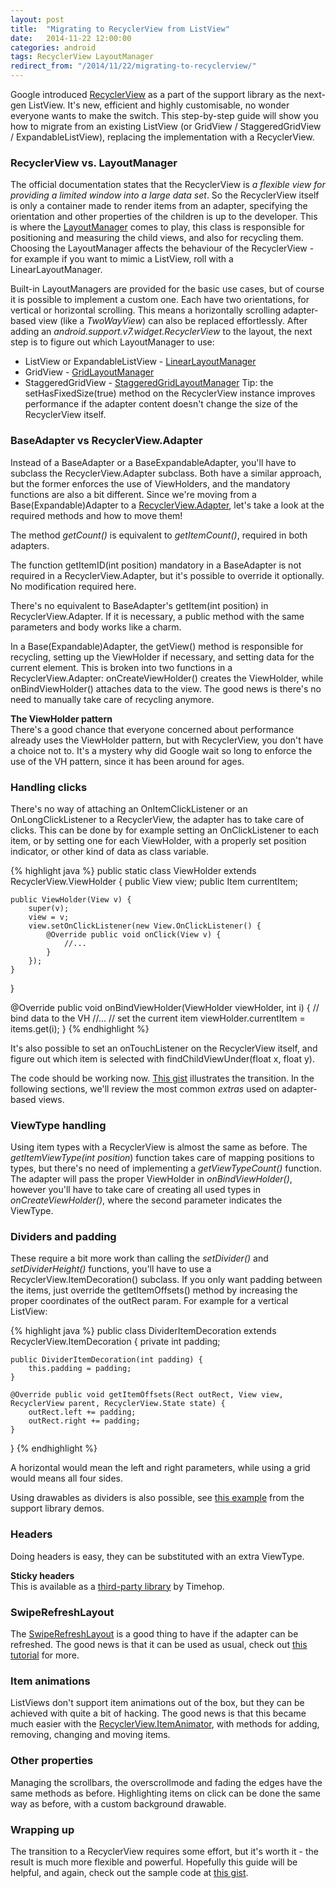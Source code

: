 ```yaml
---
layout: post
title:  "Migrating to RecyclerView from ListView"
date:   2014-11-22 12:00:00
categories: android
tags: RecyclerView LayoutManager
redirect_from: "/2014/11/22/migrating-to-recyclerview/"
---
```

Google introduced [RecyclerView](https://developer.android.com/reference/android/support/v7/widget/RecyclerView.html) as a part of the support library as the next-gen ListView. It's new, efficient and highly customisable, no wonder everyone wants to make the switch. This step-by-step guide will show you how to migrate from an existing ListView (or GridView / StaggeredGridView / ExpandableListView), replacing the implementation with a RecyclerView.
<!-- more -->

### RecyclerView vs. LayoutManager

The official documentation states that the RecyclerView is _a flexible view for providing a limited window into a large data set_. So the RecyclerView itself is only a container made to render items from an adapter, specifying the orientation and other properties of the children is up to the developer. This is where the [LayoutManager](https://developer.android.com/reference/android/support/v7/widget/RecyclerView.LayoutManager.html) comes to play, this class is responsible for positioning and measuring the child views, and also for recycling them. Choosing the LayoutManager affects the behaviour of the RecyclerView - for example if you want to mimic a ListView, roll with a LinearLayoutManager.

Built-in LayoutManagers are provided for the basic use cases, but of course it is possible to implement a custom one. Each have two orientations, for vertical or horizontal scrolling. This means a horizontally scrolling adapter-based view (like a _TwoWayView_) can also be replaced effortlessly. After adding an _android.support.v7.widget.RecyclerView_ to the layout, the next step is to figure out which LayoutManager to use:

*   ListView or ExpandableListView - [LinearLayoutManager](https://developer.android.com/reference/android/support/v7/widget/LinearLayoutManager.html)
*   GridView - [GridLayoutManager](https://developer.android.com/reference/android/support/v7/widget/GridLayoutManager.html)
*   StaggeredGridView - [StaggeredGridLayoutManager](https://developer.android.com/reference/android/support/v7/widget/StaggeredGridLayoutManager.html)
Tip: the setHasFixedSize(true) method on the RecyclerView instance improves performance if the adapter content doesn't change the size of the RecyclerView itself.

### BaseAdapter vs RecyclerView.Adapter

Instead of a BaseAdapter or a BaseExpandableAdapter, you'll have to subclass the RecyclerView.Adapter subclass. Both have a similar approach, but the former enforces the use of ViewHolders, and the mandatory functions are also a bit different. Since we're moving from a Base(Expandable)Adapter to a [RecyclerView.Adapter](https://developer.android.com/reference/android/support/v7/widget/RecyclerView.Adapter.html), let's take a look at the required methods and how to move them!

The method _getCount()_ is equivalent to _getItemCount()_, required in both adapters.

The function getItemID(int position) mandatory in a BaseAdapter is not required in a RecyclerView.Adapter, but it's possible to override it optionally. No modification required here.

There's no equivalent to BaseAdapter's getItem(int position) in RecyclerView.Adapter. If it is necessary, a public method with the same parameters and body works like a charm.

In a Base(Expandable)Adapter, the getView() method is responsible for recycling, setting up the ViewHolder if necessary, and setting data for the current element. This is broken into two functions in a RecyclerView.Adapter: onCreateViewHolder() creates the ViewHolder, while onBindViewHolder() attaches data to the view. The good news is there's no need to manually take care of recycling anymore.

**The ViewHolder pattern**  
There's a good chance that everyone concerned about performance already uses the ViewHolder pattern, but with RecyclerView, you don't have a choice not to. It's a mystery why did Google wait so long to enforce the use of the VH pattern, since it has been around for ages.

### Handling clicks

There's no way of attaching an OnItemClickListener or an OnLongClickListener to a RecyclerView, the adapter has to take care of clicks. This can be done by for example setting an OnClickListener to each item, or by setting one for each ViewHolder, with a properly set position indicator, or other kind of data as class variable.

{% highlight java %}
public static class ViewHolder extends RecyclerView.ViewHolder {
    public View view;
    public Item currentItem;

    public ViewHolder(View v) {
        super(v);
        view = v;
        view.setOnClickListener(new View.OnClickListener() {
            @Override public void onClick(View v) {
                //...
            }
        });
    }
}

@Override public void onBindViewHolder(ViewHolder viewHolder, int i) {
    // bind data to the VH
    //...
    // set the current item
    viewHolder.currentItem = items.get(i);
}
{% endhighlight %}

It's also possible to set an onTouchListener on the RecyclerView itself, and figure out which item is selected with findChildViewUnder(float x, float y).

The code should be working now. [This gist](https://gist.github.com/andraskindler/1a57074c1d41908d5261) illustrates the transition. In the following sections, we'll review the most common _extras_ used on adapter-based views.

### ViewType handling

Using item types with a RecyclerView is almost the same as before. The _getItemViewType(int position_) function takes care of mapping positions to types, but there's no need of implementing a _getViewTypeCount()_ function. The adapter will pass the proper ViewHolder in _onBindViewHolder()_, however you'll have to take care of creating all used types in _onCreateViewHolder()_, where the second parameter indicates the ViewType.

### Dividers and padding

These require a bit more work than calling the _setDivider()_ and _setDividerHeight()_ functions, you'll have to use a RecyclerView.ItemDecoration() subclass. If you only want padding between the items, just override the getItemOffsets() method by increasing the proper coordinates of the outRect param. For example for a vertical ListView:

{% highlight java %}
public class DividerItemDecoration extends RecyclerView.ItemDecoration {
    private int padding;

    public DividerItemDecoration(int padding) {
        this.padding = padding;
    }

    @Override public void getItemOffsets(Rect outRect, View view, RecyclerView parent, RecyclerView.State state) {
        outRect.left += padding;
        outRect.right += padding;
    }
}
{% endhighlight %}

A horizontal would mean the left and right parameters, while using a grid would means all four sides.

Using drawables as dividers is also possible, see [this example](https://chromium.googlesource.com/android_tools/+/18728e9dd5dd66d4f5edf1b792e77e2b544a1cb0/sdk/extras/android/support/samples/Support7Demos/src/com/example/android/supportv7/widget/decorator/DividerItemDecoration.java) from the support library demos.

### Headers

Doing headers is easy, they can be substituted with an extra ViewType.

**Sticky headers**  
This is available as a [third-party library](https://github.com/timehop/sticky-headers-recyclerview) by Timehop.

### SwipeRefreshLayout

The [SwipeRefreshLayout](https://developer.android.com/reference/android/support/v4/widget/SwipeRefreshLayout.html) is a good thing to have if the adapter can be refreshed. The good news is that it can be used as usual, check out [this tutorial](http://andraskindler.com/2013/playing-around-with-the-swiperefreshlayout/) for more.

### Item animations

ListViews don't support item animations out of the box, but they can be achieved with quite a bit of hacking. The good news is that this became much easier with the [RecyclerView.ItemAnimator](https://developer.android.com/reference/android/support/v7/widget/RecyclerView.ItemAnimator.html), with methods for adding, removing, changing and moving items.

### Other properties

Managing the scrollbars, the overscrollmode and fading the edges have the same methods as before. Highlighting items on click can be done the same way as before, with a custom background drawable.

### Wrapping up

The transition to a RecyclerView requires some effort, but it's worth it - the result is much more flexible and powerful. Hopefully this guide will be helpful, and again, check out the sample code at [this gist](https://gist.github.com/andraskindler/1a57074c1d41908d5261).